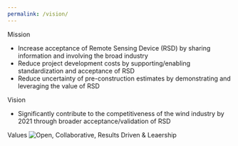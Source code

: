 ```yaml
---
permalink: /vision/
---
```

Mission
- Increase acceptance of Remote Sensing Device (RSD) by sharing information and involving the broad industry
- Reduce project development costs by supporting/enabling standardization and acceptance of RSD
- Reduce uncertainty of pre-construction estimates by demonstrating and leveraging the value of RSD

Vision
- Significantly contribute to the competitiveness of the wind industry by 2021 through broader acceptance/validation of RSD

Values
![Open, Collaborative, Results Driven & Leaership](https://cfars.github.com/images/values.jpg "Our Values")